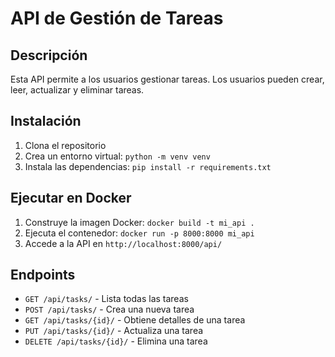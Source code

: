 # API de Gestión de Tareas

## Descripción
Esta API permite a los usuarios gestionar tareas. Los usuarios pueden crear, leer, actualizar y eliminar tareas.

## Instalación
1. Clona el repositorio
2. Crea un entorno virtual: `python -m venv venv`
3. Instala las dependencias: `pip install -r requirements.txt`

## Ejecutar en Docker
1. Construye la imagen Docker: `docker build -t mi_api .`
2. Ejecuta el contenedor: `docker run -p 8000:8000 mi_api`
3. Accede a la API en `http://localhost:8000/api/`

## Endpoints
- `GET /api/tasks/` - Lista todas las tareas
- `POST /api/tasks/` - Crea una nueva tarea
- `GET /api/tasks/{id}/` - Obtiene detalles de una tarea
- `PUT /api/tasks/{id}/` - Actualiza una tarea
- `DELETE /api/tasks/{id}/` - Elimina una tarea
